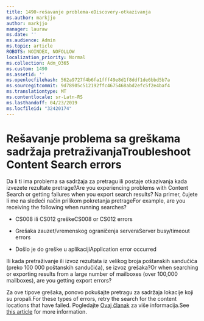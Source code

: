 ```yaml
---
title: 1490-rešavanje problema-eDiscovery-otkazivanja
ms.author: markjjo
author: markjjo
manager: lauraw
ms.date: ''
ms.audience: Admin
ms.topic: article
ROBOTS: NOINDEX, NOFOLLOW
localization_priority: Normal
ms.collection: Adm_O365
ms.custom: 1490
ms.assetid: ''
ms.openlocfilehash: 562a9727f4b6fa1fff49e8d1f8ddf1de6bbd5b7a
ms.sourcegitcommit: 9d78905c512192ffc4675468abd2efc5f2e4baf4
ms.translationtype: MT
ms.contentlocale: sr-Latn-RS
ms.lasthandoff: 04/23/2019
ms.locfileid: "32420174"
---
```

# <a name="troubleshoot-content-search-errors"></a><span data-ttu-id="0dc3e-102">Rešavanje problema sa greškama sadržaja pretraživanja</span><span class="sxs-lookup"><span data-stu-id="0dc3e-102">Troubleshoot Content Search errors</span></span>

<span data-ttu-id="0dc3e-103">Da li ti ima problema sa sadržaja za pretragu ili postaje otkazivanja kada izvezete rezultate pretrage?</span><span class="sxs-lookup"><span data-stu-id="0dc3e-103">Are you experiencing problems with Content Search or getting failures when you export search results?</span></span>
<span data-ttu-id="0dc3e-104">Na primer, čujete li me na sledeći način prilikom pokretanja pretrage</span><span class="sxs-lookup"><span data-stu-id="0dc3e-104">For example, are you receiving the following when running searches?</span></span>

- <span data-ttu-id="0dc3e-105">CS008 ili CS012 greške</span><span class="sxs-lookup"><span data-stu-id="0dc3e-105">CS008 or CS012 errors</span></span>

- <span data-ttu-id="0dc3e-106">Grešaka zauzet/vremenskog ograničenja servera</span><span class="sxs-lookup"><span data-stu-id="0dc3e-106">Server busy/timeout errors</span></span>

- <span data-ttu-id="0dc3e-107">Došlo je do greške u aplikaciji</span><span class="sxs-lookup"><span data-stu-id="0dc3e-107">Application error occurred</span></span>

<span data-ttu-id="0dc3e-108">Ili kada pretraživanje ili izvoz rezultata iz velikog broja poštanskih sandučića (preko 100 000 poštanskih sandučića), se izvoz grešaka?</span><span class="sxs-lookup"><span data-stu-id="0dc3e-108">Or when searching or exporting results from a large number of mailboxes (over 100,000 mailboxes), are you getting export errors?</span></span>

<span data-ttu-id="0dc3e-109">Za ove tipove grešaka, ponovo pokušajte pretragu za sadržaja lokacije koji su propali.</span><span class="sxs-lookup"><span data-stu-id="0dc3e-109">For these types of errors, retry the search for the content locations that have failed.</span></span> <span data-ttu-id="0dc3e-110">Pogledajte [Ovaj članak](https://docs.microsoft.com/office365/securitycompliance/retry-failed-content-search) za više informacija.</span><span class="sxs-lookup"><span data-stu-id="0dc3e-110">See  [this article](https://docs.microsoft.com/office365/securitycompliance/retry-failed-content-search) for more information.</span></span>
